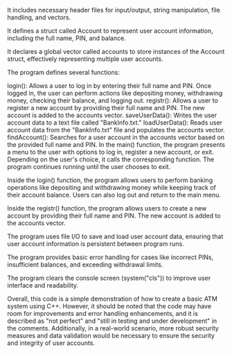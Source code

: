 It includes necessary header files for input/output, string manipulation, file handling, and vectors.

It defines a struct called Account to represent user account information, including the full name, PIN, and balance.

It declares a global vector called accounts to store instances of the Account struct, effectively representing multiple user accounts.

The program defines several functions:

login(): Allows a user to log in by entering their full name and PIN. Once logged in, the user can perform actions like depositing money, withdrawing money, checking their balance, and logging out.
registr(): Allows a user to register a new account by providing their full name and PIN. The new account is added to the accounts vector.
saveUserData(): Writes the user account data to a text file called "BankInfo.txt."
loadUserData(): Reads user account data from the "BankInfo.txt" file and populates the accounts vector.
findAccount(): Searches for a user account in the accounts vector based on the provided full name and PIN.
In the main() function, the program presents a menu to the user with options to log in, register a new account, or exit. Depending on the user's choice, it calls the corresponding function. The program continues running until the user chooses to exit.

Inside the login() function, the program allows users to perform banking operations like depositing and withdrawing money while keeping track of their account balance. Users can also log out and return to the main menu.

Inside the registr() function, the program allows users to create a new account by providing their full name and PIN. The new account is added to the accounts vector.

The program uses file I/O to save and load user account data, ensuring that user account information is persistent between program runs.

The program provides basic error handling for cases like incorrect PINs, insufficient balances, and exceeding withdrawal limits.

The program clears the console screen (system("cls")) to improve user interface and readability.

Overall, this code is a simple demonstration of how to create a basic ATM system using C++. However, it should be noted that the code may have room for improvements and error handling enhancements, and it is described as "not perfect" and "still in testing and under development" in the comments. Additionally, in a real-world scenario, more robust security measures and data validation would be necessary to ensure the security and integrity of user accounts.
